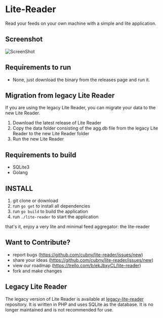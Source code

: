 Lite-Reader
===========
Read your feeds on your own machine with a simple and lite application.


Screenshot
----------
![ScreenShot](https://raw.github.com/cubny/lite-reader/master/public/images/screenshot.png)

Requirements to run
-------------------
- None, just download the binary from the releases page and run it.

Migration from legacy Lite Reader
---------------------------------
If you are using the legacy Lite Reader, you can migrate your data to the new Lite Reader.
1. Download the latest release of Lite Reader
2. Copy the data folder consisting of the agg.db file from the legacy Lite Reader to the new Lite Reader folder
3. Run the new Lite Reader

Requirements to build
---------------------
- SQLite3
- Golang 

INSTALL
--------
1. git clone or download
2. run `go get` to install all dependencies
3. run `go build` to build the application
4. run `./lite-reader` to start the application

that's it, enjoy a very lite and minimal feed aggregator: the lite-reader


Want to Contribute?
-------------------
- report bugs (https://github.com/cubny/lite-reader/issues/new)
- share your ideas (https://github.com/cubny/lite-reader/issues/new)
- view our roadmap (https://trello.com/b/ekJbxyCL/lite-reader)
- fork and make changes


Legacy Lite Reader
------------------
The legacy version of Lite Reader is available at [legacy-lite-reader](https://github.com/cubny/legacy-lite-reader) repository. It is written in PHP and uses SQLite as the database. It is no longer maintained and is not recommended for use.
